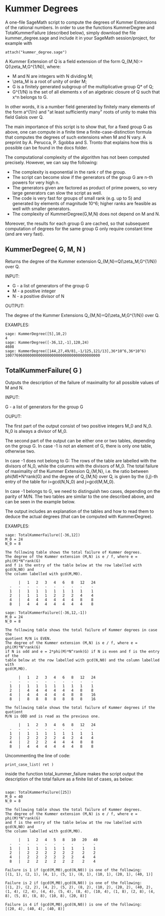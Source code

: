 # Kummer Degrees
A one-file SageMath script to compute the degrees of Kummer Extensions of
the rational numbers. In order to use the functions KummerDegree and
TotalKummerFailure (described below), simply download the file
kummer_degree.sage and include it in your SageMath session/project,
for example with
```
attach("kummer_degree.sage")
```

A Kummer Extension of Q is a field extension of the form Q_{M,N}:=
Q(\zeta_M,G^{1/N}), where:
* M and N are integers with N dividing M;
* \zeta_M is a root of unity of order M;
* G is a finitely generated subgroup of the multiplicative group Q* of Q;
* G^{1/N} is the set of all elements x of an algebraic closure of Q such that
x^n belongs to G.

In other words, it is a number field generated by finitely many elements of
the form a^{1/n} and "at least sufficiently many" roots of unity to make
this field Galois over Q.

The main importance of this script is to show that, for a fixed group G as
above, one can compute in a finite time a finite-case-distinction formula
that computes the degrees of such extensions when M and N vary.
A preprint by A. Perucca, P. Sgobba and S. Tronto that explains how this is
possible can be found in the docs folder.

The computational complexity of the algorithm has not been computed precisely.
However, we can say the following:
* The complexity is exponential in the rank r of the group.
* The script can become slow if the generators of the group G are n-th powers
for very high n.
* The generators given are factored as product of prime powers, so very large
generators can slow the script as well.
* The code is very fast for groups of small rank (e.g. up to 5) and generated
by elements of magnitude 10^6; higher ranks are feasible as well with smaller
generators.
* The complexity of KummerDegree(G,M,N) does not depend on M and N.

Moreover, the results for each group G are cached, so that subsequent
computation of degrees for the same group G only require constant time
(and are very fast).


## KummerDegree( G, M, N )

Returns the degree of the Kummer extension Q_{M,N}=Q(\zeta_M,G^{1/N}) over Q.

INPUT:

* G - a list of generators of the group G
* M - a positive integer
* N - a positive divisor of N

OUTPUT:

The degree of the Kummer Extensions Q_{M,N}=Q(\zeta_M,G^{1/N}) over Q.

EXAMPLES:
```
sage: KummerDegree([5],10,2)
4
sage: KummerDegree([-36,12,-1],120,24)
4608
sage: KummerDegree([144,27,49/81,-1/125,121/13],36*10^6,36*10^6)
1007769600000000000000000000000000000000000
```

## TotalKummerFailure( G )

Outputs the description of the failure of maximality for all possible values
of M and N.

INPUT:

G - a list of generators for the group G

OUPUT:

The first part of the output consist of two positive integers M_0 and N_0.
N_0 is always a divisor of M_0.

The second part of the output can be either one or two tables, depending on
the group G. In case -1 is not an element of G, there is only one table,
otherwise two.

In case -1 does not belong to G:
The rows of the table are labelled with the divisors of N_0, while the
columns with the divisors of M_0. The total failure of maximality of the 
Kummer Extension
Q_{M,N}, i.e. the ratio between phi(M)*N^rank(G) and the degree of Q_{M,N}
over Q, is given by the (i,j)-th entry of the table for i=gcd(N,N_0) and
j=gcd(M,M_0).

In case -1 belongs to G, we need to distinguish two cases, depending on the
parity of M/N. The two tables are similar to the one described
above, and can be seen in the example below.

The output includes an explanation of the tables and how to read them to
deduce the actual degrees (that can be computed with KummerDegree).

EXAMPLES:

```
sage: TotalKummerFailure([-36,12])
M_0 = 24
N_0 = 8

The following table shows the total failure of Kummer degrees.
The degree of the Kummer extension (M,N) is e / f, where e = phi(M)*N^rank(G)
and f is the entry of the table below at the row labelled with gcd(N,N0) and
the column labelled with gcd(M,M0).

      |   1   2   3   4   6   8   12   24
  -   -   -   -   -   -   -   -   -    -
  1   |   1   1   1   1   1   1   1    1
  2   |   1   1   1   2   2   2   4    4
  4   |   4   4   4   4   4   4   8    8
  8   |   4   4   4   4   4   4   4    8

```

```
sage: TotalKummerFailure([-36,12,-1])
M_0 = 24
N_0 = 8

The following table shows the total failure of Kummer degrees in case the
quotient M/N is EVEN.
The degree of the Kummer extension (M,N) is e / f, where e = phi(M)*N^rank(G)
if N is odd and e = 2*phi(M)*N^rank(G) if N is even and f is the entry of the
table below at the row labelled with gcd(N,N0) and the column labelled with
gcd(M,M0).

      |   1   2   3   4   6   8   12   24
  -   -   -   -   -   -   -   -   -    -
  1   |   1   1   1   1   1   1   1    1
  2   |   4   4   4   4   4   4   8    8
  4   |   4   4   4   4   4   8   8    16
  8   |   8   8   8   8   8   8   8    16

The following table shows the total failure of Kummer degrees if the quotient
M/N is ODD and is read as the previous one.

      |   1   2   3   4   6   8   12   24
  -   -   -   -   -   -   -   -   -    -
  1   |   1   1   1   1   1   1   1    1
  2   |   2   2   2   2   4   2   4    4
  4   |   2   2   2   4   4   4   8    8
  8   |   4   4   4   4   4   4   8    8

```

Uncommenting the line of code:
```
print_case_list( ret )
```
inside the function total_kummer_failure makes the script output the
description of the total failure as a finite list of cases, as below:

```

sage: TotalKummerFailure([25])
M_0 = 40
N_0 = 8

The following table shows the total failure of Kummer degrees.
The degree of the Kummer extension (M,N) is e / f, where e = phi(M)*N^rank(G)
and f is the entry of the table below at the row labelled with gcd(N,N0) and
the column labelled with gcd(M,M0).

      |   1   2   4   5   8   10   20   40
  -   -   -   -   -   -   -   -    -    -
  1   |   1   1   1   1   1   1    1    1
  2   |   2   2   2   2   2   2    2    2
  4   |   2   2   2   2   2   2    4    4
  8   |   2   2   2   2   2   2    2    4

Failure is 1 if (gcd(M,M0),gcd(N,N0)) is one of the following:
[(1, 1), (2, 1), (4, 1), (5, 1), (8, 1), (10, 1), (20, 1), (40, 1)]

Failure is 2 if (gcd(M,M0),gcd(N,N0)) is one of the following:
[(1, 2), (2, 2), (4, 2), (5, 2), (8, 2), (10, 2), (20, 2), (40, 2), (1, 4), (2, 4), (4, 4), (5, 4), (8, 4), (10, 4), (1, 8), (2, 8), (4, 8), (5, 8), (8, 8), (10, 8), (20, 8)]

Failure is 4 if (gcd(M,M0),gcd(N,N0)) is one of the following:
[(20, 4), (40, 4), (40, 8)]
```
